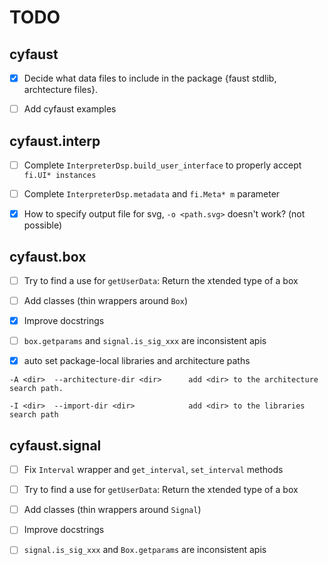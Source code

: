 # TODO


##  cyfaust

- [x] Decide what data files to include in the package {faust stdlib, archtecture files}.

- [ ] Add cyfaust examples


## cyfaust.interp

- [ ] Complete `InterpreterDsp.build_user_interface` to properly accept `fi.UI* instances`

- [ ] Complete `InterpreterDsp.metadata` and `fi.Meta* m` parameter

- [x] How to specify output file for svg, `-o <path.svg>` doesn't work? (not possible)


## cyfaust.box

- [ ] Try to find a use for `getUserData`: Return the xtended type of a box

- [ ] Add classes (thin wrappers around `Box`)

- [x] Improve docstrings

- [ ] `box.getparams` and `signal.is_sig_xxx` are inconsistent apis

- [x] auto set package-local libraries and architecture paths 

```
-A <dir>  --architecture-dir <dir>      add <dir> to the architecture search path.

-I <dir>  --import-dir <dir>            add <dir> to the libraries search path

```


## cyfaust.signal

- [ ] Fix `Interval` wrapper and `get_interval`, `set_interval` methods

- [ ] Try to find a use for `getUserData`: Return the xtended type of a box

- [ ] Add classes (thin wrappers around `Signal`)

- [ ] Improve docstrings

- [ ] `signal.is_sig_xxx` and `Box.getparams` are inconsistent apis

